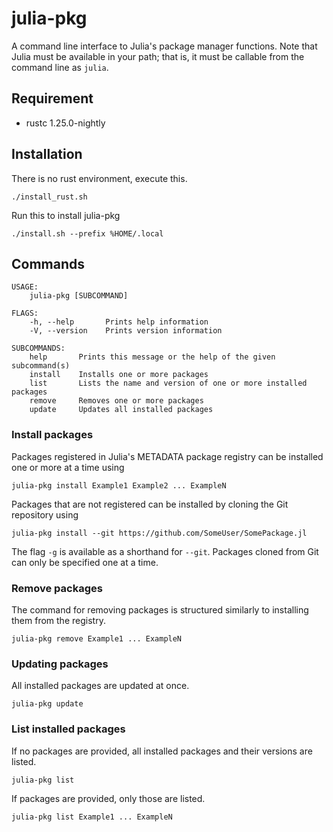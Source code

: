 # julia-pkg

A command line interface to Julia's package manager functions.
Note that Julia must be available in your path; that is, it must be callable from the
command line as `julia`.

## Requirement
- rustc 1.25.0-nightly

## Installation

There is no rust environment, execute this.
```
./install_rust.sh
```

Run this to install julia-pkg
```
./install.sh --prefix %HOME/.local
```


## Commands

```
USAGE:
    julia-pkg [SUBCOMMAND]

FLAGS:
    -h, --help       Prints help information
    -V, --version    Prints version information

SUBCOMMANDS:
    help       Prints this message or the help of the given subcommand(s)
    install    Installs one or more packages
    list       Lists the name and version of one or more installed packages
    remove     Removes one or more packages
    update     Updates all installed packages
```

### Install packages

Packages registered in Julia's METADATA package registry can be installed
one or more at a time using
```
julia-pkg install Example1 Example2 ... ExampleN
```


Packages that are not registered can be installed by cloning the Git repository
using
```
julia-pkg install --git https://github.com/SomeUser/SomePackage.jl
```
The flag `-g` is available as a shorthand for `--git`.
Packages cloned from Git can only be specified one at a time.

### Remove packages

The command for removing packages is structured similarly to installing them
from the registry.
```
julia-pkg remove Example1 ... ExampleN
```

### Updating packages

All installed packages are updated at once.
```
julia-pkg update
```

### List installed packages

If no packages are provided, all installed packages and their versions are listed.
```
julia-pkg list
```
If packages are provided, only those are listed.
```
julia-pkg list Example1 ... ExampleN
```
